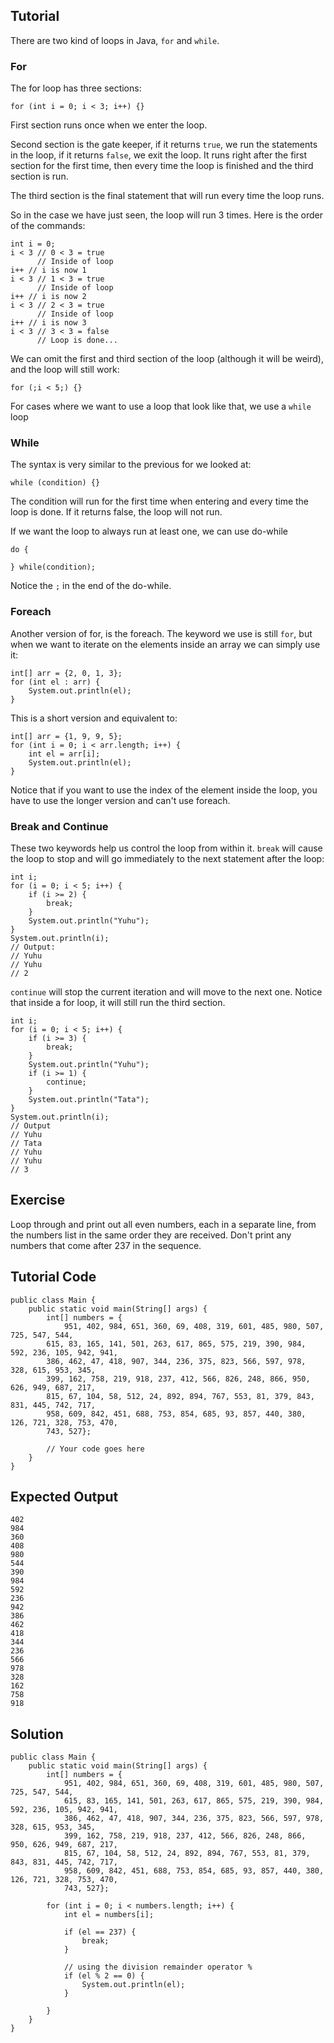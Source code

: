 Tutorial
--------

There are two kind of loops in Java, `for` and `while`.

### For

The for loop has three sections:

    for (int i = 0; i < 3; i++) {}

First section runs once when we enter the loop.

Second section is the gate keeper, if it returns `true`, we run the statements in the loop, if it returns `false`, we exit the loop. It runs right after the first section for the first time, then every time the loop is finished and the third section is run.

The third section is the final statement that will run every time the loop runs.

So in the case we have just seen, the loop will run 3 times. Here is the order of the commands:

    int i = 0;
    i < 3 // 0 < 3 = true
          // Inside of loop
    i++ // i is now 1
    i < 3 // 1 < 3 = true
          // Inside of loop
    i++ // i is now 2
    i < 3 // 2 < 3 = true
          // Inside of loop
    i++ // i is now 3
    i < 3 // 3 < 3 = false
          // Loop is done...

We can omit the first and third section of the loop (although it will be weird), and the loop will still work:

    for (;i < 5;) {}

For cases where we want to use a loop that look like that, we use a `while` loop

### While

The syntax is very similar to the previous for we looked at:

    while (condition) {}

The condition will run for the first time when entering and every time the loop is done.
If it returns false, the loop will not run.

If we want the loop to always run at least one, we can use do-while

    do {

    } while(condition);

Notice the `;` in the end of the do-while.

### Foreach

Another version of for, is the foreach. The keyword we use is still `for`, but when we want to iterate on the elements inside an array we can simply use it:

    int[] arr = {2, 0, 1, 3};
    for (int el : arr) {
        System.out.println(el);
    }

This is a short version and equivalent to:

    int[] arr = {1, 9, 9, 5};
    for (int i = 0; i < arr.length; i++) {
        int el = arr[i];
        System.out.println(el);
    }

Notice that if you want to use the index of the element inside the loop, you have to use the longer version and can't use foreach.

### Break and Continue

These two keywords help us control the loop from within it.
`break` will cause the loop to stop and will go immediately to the next statement after the loop:

    int i;
    for (i = 0; i < 5; i++) {
        if (i >= 2) {
            break;
        }
        System.out.println("Yuhu");
    }
    System.out.println(i);
    // Output:
    // Yuhu
    // Yuhu
    // 2

`continue` will stop the current iteration and will move to the next one. Notice that inside a for loop, it will still run the third section.

    int i;
    for (i = 0; i < 5; i++) {
        if (i >= 3) {
            break;
        }
        System.out.println("Yuhu");
        if (i >= 1) {
            continue;
        }
        System.out.println("Tata");
    }
    System.out.println(i);
    // Output
    // Yuhu
    // Tata
    // Yuhu
    // Yuhu
    // 3

Exercise
--------

Loop through and print out all even numbers, each in a separate line, from the numbers list in the same order they are received.
Don't print any numbers that come after 237 in the sequence.


Tutorial Code
-------------

    public class Main {
        public static void main(String[] args) {
            int[] numbers = {
                951, 402, 984, 651, 360, 69, 408, 319, 601, 485, 980, 507, 725, 547, 544, 
            615, 83, 165, 141, 501, 263, 617, 865, 575, 219, 390, 984, 592, 236, 105, 942, 941, 
            386, 462, 47, 418, 907, 344, 236, 375, 823, 566, 597, 978, 328, 615, 953, 345, 
            399, 162, 758, 219, 918, 237, 412, 566, 826, 248, 866, 950, 626, 949, 687, 217, 
            815, 67, 104, 58, 512, 24, 892, 894, 767, 553, 81, 379, 843, 831, 445, 742, 717, 
            958, 609, 842, 451, 688, 753, 854, 685, 93, 857, 440, 380, 126, 721, 328, 753, 470, 
            743, 527};

            // Your code goes here
        }
    }

Expected Output
---------------

    402
    984
    360
    408
    980
    544
    390
    984
    592
    236
    942
    386
    462
    418
    344
    236
    566
    978
    328
    162
    758
    918

Solution
--------

    public class Main {
        public static void main(String[] args) {
            int[] numbers = {
                951, 402, 984, 651, 360, 69, 408, 319, 601, 485, 980, 507, 725, 547, 544, 
                615, 83, 165, 141, 501, 263, 617, 865, 575, 219, 390, 984, 592, 236, 105, 942, 941, 
                386, 462, 47, 418, 907, 344, 236, 375, 823, 566, 597, 978, 328, 615, 953, 345, 
                399, 162, 758, 219, 918, 237, 412, 566, 826, 248, 866, 950, 626, 949, 687, 217, 
                815, 67, 104, 58, 512, 24, 892, 894, 767, 553, 81, 379, 843, 831, 445, 742, 717, 
                958, 609, 842, 451, 688, 753, 854, 685, 93, 857, 440, 380, 126, 721, 328, 753, 470, 
                743, 527};
            
            for (int i = 0; i < numbers.length; i++) {
                int el = numbers[i];

                if (el == 237) {
                    break;
                }

                // using the division remainder operator %
                if (el % 2 == 0) {
                    System.out.println(el);
                }

            }
        }
    }
